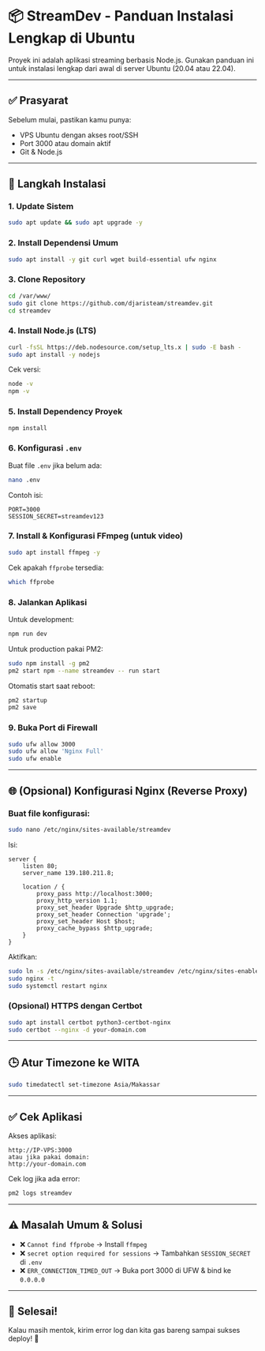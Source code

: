 # 📦 StreamDev - Panduan Instalasi Lengkap di Ubuntu

Proyek ini adalah aplikasi streaming berbasis Node.js. Gunakan panduan ini untuk instalasi lengkap dari awal di server Ubuntu (20.04 atau 22.04).

---

## ✅ Prasyarat

Sebelum mulai, pastikan kamu punya:

* VPS Ubuntu dengan akses root/SSH
* Port 3000 atau domain aktif
* Git & Node.js

---

## 🚀 Langkah Instalasi

### 1. Update Sistem

```bash
sudo apt update && sudo apt upgrade -y
```

### 2. Install Dependensi Umum

```bash
sudo apt install -y git curl wget build-essential ufw nginx
```

### 3. Clone Repository

```bash
cd /var/www/
sudo git clone https://github.com/djaristeam/streamdev.git
cd streamdev
```

### 4. Install Node.js (LTS)

```bash
curl -fsSL https://deb.nodesource.com/setup_lts.x | sudo -E bash -
sudo apt install -y nodejs
```

Cek versi:

```bash
node -v
npm -v
```

### 5. Install Dependency Proyek

```bash
npm install
```

### 6. Konfigurasi `.env`

Buat file `.env` jika belum ada:

```bash
nano .env
```

Contoh isi:

```
PORT=3000
SESSION_SECRET=streamdev123
```

### 7. Install & Konfigurasi FFmpeg (untuk video)

```bash
sudo apt install ffmpeg -y
```

Cek apakah `ffprobe` tersedia:

```bash
which ffprobe
```

### 8. Jalankan Aplikasi

Untuk development:

```bash
npm run dev
```

Untuk production pakai PM2:

```bash
sudo npm install -g pm2
pm2 start npm --name streamdev -- run start
```

Otomatis start saat reboot:

```bash
pm2 startup
pm2 save
```

### 9. Buka Port di Firewall

```bash
sudo ufw allow 3000
sudo ufw allow 'Nginx Full'
sudo ufw enable
```

---

## 🌐 (Opsional) Konfigurasi Nginx (Reverse Proxy)

### Buat file konfigurasi:

```bash
sudo nano /etc/nginx/sites-available/streamdev
```

Isi:

```
server {
    listen 80;
    server_name 139.180.211.8;

    location / {
        proxy_pass http://localhost:3000;
        proxy_http_version 1.1;
        proxy_set_header Upgrade $http_upgrade;
        proxy_set_header Connection 'upgrade';
        proxy_set_header Host $host;
        proxy_cache_bypass $http_upgrade;
    }
}
```

Aktifkan:

```bash
sudo ln -s /etc/nginx/sites-available/streamdev /etc/nginx/sites-enabled/
sudo nginx -t
sudo systemctl restart nginx
```

### (Opsional) HTTPS dengan Certbot

```bash
sudo apt install certbot python3-certbot-nginx
sudo certbot --nginx -d your-domain.com
```

---

## 🕒 Atur Timezone ke WITA

```bash
sudo timedatectl set-timezone Asia/Makassar
```

---

## ✅ Cek Aplikasi

Akses aplikasi:

```
http://IP-VPS:3000
atau jika pakai domain:
http://your-domain.com
```

Cek log jika ada error:

```bash
pm2 logs streamdev
```

---

## ⚠️ Masalah Umum & Solusi

* ❌ `Cannot find ffprobe` → Install `ffmpeg`
* ❌ `secret option required for sessions` → Tambahkan `SESSION_SECRET` di `.env`
* ❌ `ERR_CONNECTION_TIMED_OUT` → Buka port 3000 di UFW & bind ke `0.0.0.0`

---

## 💪 Selesai!

Kalau masih mentok, kirim error log dan kita gas bareng sampai sukses deploy! 🚀
